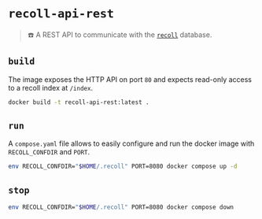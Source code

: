 `recoll-api-rest`
==

> :phone: A REST API to communicate with the
> [`recoll`](https://www.lesbonscomptes.com/recoll) database.


## `build`

The image exposes the HTTP API on port `80` and expects
read-only access to a recoll index at `/index`.

```sh
docker build -t recoll-api-rest:latest .
```

## `run`

A `compose.yaml` file allows to easily configure and run the docker
image with `RECOLL_CONFDIR` and `PORT`.

```sh
env RECOLL_CONFDIR="$HOME/.recoll" PORT=8080 docker compose up -d
```

## `stop`

```sh
env RECOLL_CONFDIR="$HOME/.recoll" PORT=8080 docker compose down
```
